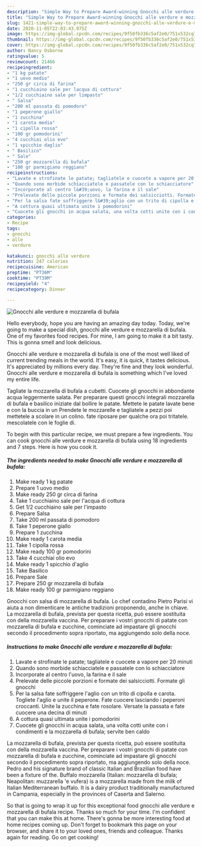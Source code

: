 ```yaml
---
description: "Simple Way to Prepare Award-winning Gnocchi alle verdure e mozzarella di bufala"
title: "Simple Way to Prepare Award-winning Gnocchi alle verdure e mozzarella di bufala"
slug: 1421-simple-way-to-prepare-award-winning-gnocchi-alle-verdure-e-mozzarella-di-bufala
date: 2020-11-05T22:03:43.975Z
image: https://img-global.cpcdn.com/recipes/9f50fb336c5af2e0/751x532cq70/gnocchi-alle-verdure-e-mozzarella-di-bufala-recipe-main-photo.jpg
thumbnail: https://img-global.cpcdn.com/recipes/9f50fb336c5af2e0/751x532cq70/gnocchi-alle-verdure-e-mozzarella-di-bufala-recipe-main-photo.jpg
cover: https://img-global.cpcdn.com/recipes/9f50fb336c5af2e0/751x532cq70/gnocchi-alle-verdure-e-mozzarella-di-bufala-recipe-main-photo.jpg
author: Nancy Osborne
ratingvalue: 5
reviewcount: 21466
recipeingredient:
- "1 kg patate"
- "1 uovo medio"
- "250 gr circa di farina"
- "1 cucchiaino sale per lacqua di cottura"
- "1/2 cucchiaino sale per limpasto"
- " Salsa"
- "200 ml passata di pomodoro"
- "1 peperone giallo"
- "1 zucchina"
- "1 carota media"
- "1 cipolla rossa"
- "100 gr pomodorini"
- "4 cucchiai olio evo"
- "1 spicchio daglio"
- " Basilico"
- " Sale"
- "250 gr mozzarella di bufala"
- "100 gr parmigiano reggiano"
recipeinstructions:
- "Lavate e strofinate le patate; tagliatele e cuocete a vapore per 20 minuti"
- "Quando sono morbide schiacciatele e passatele con lo schiacciatore"
- "Incorporate al centro l&#39;uovo, la farina e il sale"
- "Prelevate delle piccole porzioni e formate dei salsicciotti. Formate gli gnocchi"
- "Per la salsa fate soffriggere l&#39;aglio con un trito di cipolla e carota. Togliete l&#39;aglio e unite il peperone. Fate cuocere lasciando i peperoni croccanti. Unite la zucchina e fate rosolare. Versate la passata e fate cuocere una decina di minuti"
- "A cottura quasi ultimata unite i pomodorini"
- "Cuocete gli gnocchi in acqua salata, una volta cotti unite con i condimenti e la mozzarella di bufala; servite ben caldo"
categories:
- Recipe
tags:
- gnocchi
- alle
- verdure

katakunci: gnocchi alle verdure 
nutrition: 247 calories
recipecuisine: American
preptime: "PT36M"
cooktime: "PT39M"
recipeyield: "4"
recipecategory: Dinner

---
```



![Gnocchi alle verdure e mozzarella di bufala](https://img-global.cpcdn.com/recipes/9f50fb336c5af2e0/751x532cq70/gnocchi-alle-verdure-e-mozzarella-di-bufala-recipe-main-photo.jpg)

Hello everybody, hope you are having an amazing day today. Today, we're going to make a special dish, gnocchi alle verdure e mozzarella di bufala. One of my favorites food recipes. For mine, I am going to make it a bit tasty. This is gonna smell and look delicious.

Gnocchi alle verdure e mozzarella di bufala is one of the most well liked of current trending meals in the world. It's easy, it is quick, it tastes delicious. It's appreciated by millions every day. They're fine and they look wonderful. Gnocchi alle verdure e mozzarella di bufala is something which I've loved my entire life.

Tagliate la mozzarella di bufala a cubetti. Cuocete gli gnocchi in abbondante acqua leggermente salata. Per preparare questi gnocchi integrali mozzarella di bufala e basilico iniziate dal bollire le patate. Mettete le patate lavate bene e con la buccia in un Prendete le mozzarelle e tagliatele a pezzi poi mettetele a scolare in un colino. fate riposare per qualche ora poi tritatele. mescolatele con le foglie di.


To begin with this particular recipe, we must prepare a few ingredients. You can cook gnocchi alle verdure e mozzarella di bufala using 18 ingredients and 7 steps. Here is how you cook it.

<!--inarticleads1-->

##### The ingredients needed to make Gnocchi alle verdure e mozzarella di bufala:

1. Make ready 1 kg patate
1. Prepare 1 uovo medio
1. Make ready 250 gr circa di farina
1. Take 1 cucchiaino sale per l&#39;acqua di cottura
1. Get 1/2 cucchiaino sale per l&#39;impasto
1. Prepare  Salsa
1. Take 200 ml passata di pomodoro
1. Take 1 peperone giallo
1. Prepare 1 zucchina
1. Make ready 1 carota media
1. Take 1 cipolla rossa
1. Make ready 100 gr pomodorini
1. Take 4 cucchiai olio evo
1. Make ready 1 spicchio d&#39;aglio
1. Take  Basilico
1. Prepare  Sale
1. Prepare 250 gr mozzarella di bufala
1. Make ready 100 gr parmigiano reggiano


Gnocchi con salsa di mozzarella di bufala. Lo chef contadino Pietro Parisi vi aiuta a non dimenticare le antiche tradizioni proponendo, anche in chiave. La mozzarella di bufala, prevista per questa ricetta, può essere sostituita con della mozzarella vaccina. Per preparare i vostri gnocchi di patate con mozzarella di bufala e zucchine, cominciate ad impastare gli gnocchi secondo il procedimento sopra riportato, ma aggiungendo solo della noce. 

<!--inarticleads2-->

##### Instructions to make Gnocchi alle verdure e mozzarella di bufala:

1. Lavate e strofinate le patate; tagliatele e cuocete a vapore per 20 minuti
1. Quando sono morbide schiacciatele e passatele con lo schiacciatore
1. Incorporate al centro l&#39;uovo, la farina e il sale
1. Prelevate delle piccole porzioni e formate dei salsicciotti. Formate gli gnocchi
1. Per la salsa fate soffriggere l&#39;aglio con un trito di cipolla e carota. Togliete l&#39;aglio e unite il peperone. Fate cuocere lasciando i peperoni croccanti. Unite la zucchina e fate rosolare. Versate la passata e fate cuocere una decina di minuti
1. A cottura quasi ultimata unite i pomodorini
1. Cuocete gli gnocchi in acqua salata, una volta cotti unite con i condimenti e la mozzarella di bufala; servite ben caldo


La mozzarella di bufala, prevista per questa ricetta, può essere sostituita con della mozzarella vaccina. Per preparare i vostri gnocchi di patate con mozzarella di bufala e zucchine, cominciate ad impastare gli gnocchi secondo il procedimento sopra riportato, ma aggiungendo solo della noce. Pedro and his signature brand of classic Italian and Brazilian food have been a fixture of the. Buffalo mozzarella (Italian: mozzarella di bufala; Neapolitan: muzzarella &#39;e vufera) is a mozzarella made from the milk of Italian Mediterranean buffalo. It is a dairy product traditionally manufactured in Campania, especially in the provinces of Caserta and Salerno. 

So that is going to wrap it up for this exceptional food gnocchi alle verdure e mozzarella di bufala recipe. Thanks so much for your time. I'm confident that you can make this at home. There's gonna be more interesting food at home recipes coming up. Don't forget to bookmark this page on your browser, and share it to your loved ones, friends and colleague. Thanks again for reading. Go on get cooking!
